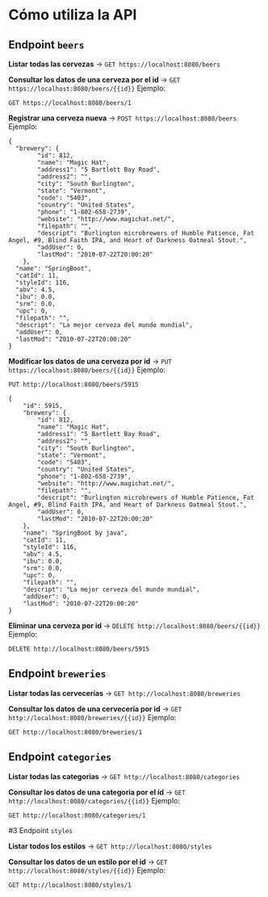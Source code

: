 # Cómo utiliza la API

## Endpoint `beers`
**Listar todas las cervezas** -> `GET https://localhost:8080/beers`

**Consultar los datos de una cerveza por el id** -> `GET https://localhost:8080/beers/{{id}}`
Ejemplo:
```
GET https://localhost:8080/beers/1
```

**Registrar una cerveza nueva** -> `POST https://localhost:8080/beers`
Ejemplo:
```
{
  "brewery": {
		"id": 812,
		"name": "Magic Hat",
		"address1": "5 Bartlett Bay Road",
		"address2": "",
		"city": "South Burlington",
		"state": "Vermont",
		"code": "5403",
		"country": "United States",
		"phone": "1-802-658-2739",
		"website": "http://www.magichat.net/",
		"filepath": "",
		"descript": "Burlington microbrewers of Humble Patience, Fat Angel, #9, Blind Faith IPA, and Heart of Darkness Oatmeal Stout.",
		"addUser": 0,
		"lastMod": "2010-07-22T20:00:20"
	},
  "name": "SpringBoot",
  "catId": 11,
  "styleId": 116,
  "abv": 4.5,
  "ibu": 0.0,
  "srm": 0.0,
  "upc": 0,
  "filepath": "",
  "descript": "La mejor cerveza del mundo mundial",
  "addUser": 0,
  "lastMod": "2010-07-22T20:00:20"
}
```

**Modificar los datos de una cerveza por id** -> `PUT https://localhost:8080/beers/{{id}}`
Ejemplo:
```
PUT http://localhost:8080/beers/5915
```

```
{
	"id": 5915,
	"brewery": {
		"id": 812,
		"name": "Magic Hat",
		"address1": "5 Bartlett Bay Road",
		"address2": "",
		"city": "South Burlington",
		"state": "Vermont",
		"code": "5403",
		"country": "United States",
		"phone": "1-802-658-2739",
		"website": "http://www.magichat.net/",
		"filepath": "",
		"descript": "Burlington microbrewers of Humble Patience, Fat Angel, #9, Blind Faith IPA, and Heart of Darkness Oatmeal Stout.",
		"addUser": 0,
		"lastMod": "2010-07-22T20:00:20"
	},
	"name": "SpringBoot by java",
	"catId": 11,
	"styleId": 116,
	"abv": 4.5,
	"ibu": 0.0,
	"srm": 0.0,
	"upc": 0,
	"filepath": "",
	"descript": "La mejor cerveza del mundo mundial",
	"addUser": 0,
	"lastMod": "2010-07-22T20:00:20"
}
```

**Eliminar una cerveza por id** -> `DELETE http://localhost:8080/beers/{{id}}`
Ejemplo:
```
DELETE http://localhost:8080/beers/5915
```

## Endpoint `breweries`

**Listar todas las cervecerías** -> `GET http://localhost:8080/breweries`

**Consultar los datos de una cervecería por id** -> `GET http://localhost:8080/breweries/{{id}}`
Ejemplo:
```
GET http://localhost:8080/breweries/1
```

## Endpoint `categories`

**Listar todas las categorias** -> `GET http://localhost:8080/categories`

**Consultar los datos de una categoria por el id** -> `GET http://localhost:8080/categories/{{id}}`
Ejemplo:
```
GET http://localhost:8080/categories/1
```

#3 Endpoint `styles`

**Listar todos los estilos** -> `GET http://localhost:8080/styles`

**Consultar los datos de un estilo por el id** -> `GET http://localhost:8080/styles/{{id}}`
Ejemplo:
```
GET http://localhost:8080/styles/1
```



